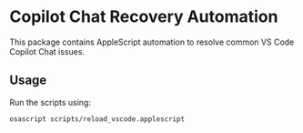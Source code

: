 # Copilot Chat Recovery Automation

This package contains AppleScript automation to resolve common VS Code Copilot Chat issues.

## Usage

Run the scripts using:

```bash
osascript scripts/reload_vscode.applescript
```
